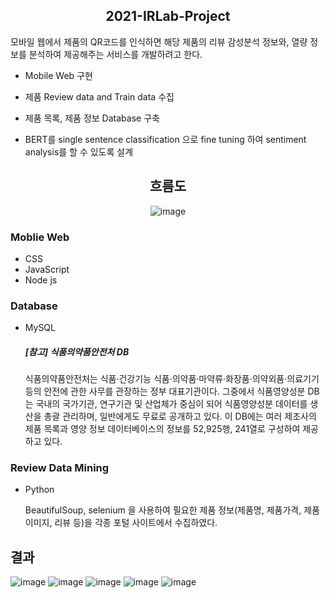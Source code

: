 <div align=center> <h2> 2021-IRLab-Project </h2> </div>
   
모바일 웹에서 제품의 QR코드를 인식하면 해당 제품의 리뷰 감성분석 정보와, 
열량 정보를 분석하여 제공해주는 서비스를 개발하려고 한다.

- Mobile Web 구현

- 제품 Review data and Train data 수집

- 제품 목록, 제품 정보 Database 구축

- BERT를  single sentence classification 으로 fine tuning 하여 sentiment analysis를 할 수 있도록 설계    


<div align=center> <h2> 흐름도 </h2>

![image](https://user-images.githubusercontent.com/74355042/157233175-6e697127-ed83-4038-896a-af08c52b8380.png)

</div>    

### Moblie Web

- CSS
- JavaScript
- Node js

### Database

- MySQL

  ##### [참고] 식품의약품안전처 DB

  식품의약품안전처는 식품·건강기능 식품·의약품·마약류·화장품·의약외품·의료기기 등의 안전에 관한 사무를 관장하는 정부 대표기관이다.
  그중에서 식품영양성분 DB는 국내의 국가기관, 연구기관 및 산업체가 중심이 되어 식품영양성분 데이터를 생산을 총괄 관리하며, 일반에게도 무료로 공개하고 있다.
  이 DB에는 여러 제조사의 제품 목록과 영양 정보 데이터베이스의 정보를 52,925행, 241열로 구성하여 제공하고 있다.   


### Review Data Mining

- Python

  BeautifulSoup, selenium 을 사용하여 필요한 제품 정보(제품명, 제품가격, 제품이미지, 리뷰 등)을 각종 포털 사이트에서 수집하였다.

## 결과

![image](https://user-images.githubusercontent.com/74355042/157233049-43702590-60c5-46b1-868f-c4ab0e790d10.png)
![image](https://user-images.githubusercontent.com/74355042/157233070-87f0c883-7b5d-4dc9-868c-6ced21789bd0.png)
![image](https://user-images.githubusercontent.com/74355042/157233084-36280802-2e79-455f-b6a6-3f4442fc0b6d.png)
![image](https://user-images.githubusercontent.com/74355042/157233095-4fcbc15d-4e71-4084-9f3f-21df392072de.png)
![image](https://user-images.githubusercontent.com/74355042/157233106-5ebd828c-0c7f-422f-8bf9-14647871da6c.png)

